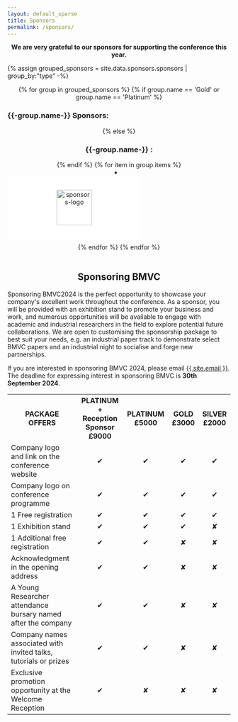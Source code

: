 ```yaml
---
layout: default_sparse
title: Sponsors
permalink: /sponsors/
---
```


<style>
.list-inline-item:not(:last-child) {
  margin-right: 15px;
}

.image-block {
  padding: 30px 0;
  background: #fff;
  width: 300px;
  /* height: 180px; */
  cursor: pointer;
  transition: all .3s ease;
  border: 1px solid transparent;
  margin-bottom: 10px;
}

.image-block img {
  height: 80px;
}

.image-block:hover {
  border: 1px solid #103a6b;
}
</style>

<p class="mb-3" align="center"><strong>We are very grateful to our sponsors for supporting the conference this year.</strong></p>

{% assign grouped_sponsors = site.data.sponsors.sponsors | group_by:"type" -%}

<section class="sponsors section" align="center">
{% for group in grouped_sponsors %}
    {% if group.name == 'Gold' or group.name == 'Platinum' %} 
        <h3 align="left">{{-group.name-}}&nbsp;Sponsors:</h3>
        {% else %}
        <h3>{{-group.name-}}&nbsp;:</h3>
    {% endif %}
    {% for item in group.items %}
        <li class="list-inline-item">
            <div class="image-block text-center">
                <a href="{{item.url}}" target="_blank" >
                    <img src="{{ site.baseurl }}/imgs_2024/sponsors_logo/{{ item.logo }}" alt="sponsors-logo" class="img-fluid" style="max-height: 300px;">
                </a>
            </div>
        </li>
    {% endfor %}
{% endfor %}
</section><br>

<div class="align-items-center mb-3">
    <div class="col-xs-12 mx-auto">
        <h2 style="text-align: center;">Sponsoring BMVC</h2>
    </div>
</div>

<div class='text-justify'>
    <!-- <p>If you are interested in sponsoring BMVC 2024, please email <a href="mailto:sponsors@bmvc2024.org">sponsors@bmvc2024.org</a> 
      for more information. The deadline for expressing interest in sponsoring BMVC is <b>30th Septemeber 2024</b>. Thank you so much! -->
    <p>Sponsoring BMVC2024 is the perfect opportunity to showcase your company's excellent work throughout the conference. As a sponsor, you will be provided with an exhibition stand to promote your business and work, and numerous opportunities will be available to engage with academic and industrial researchers in the field to explore potential future collaborations. We are open to customising the sponsorship package to best suit your needs, e.g. an industrial paper track to demonstrate select BMVC papers and an industrial night to socialise and forge new partnerships.</p>
    <p>If you are interested in sponsoring BMVC 2024, please email <a href="mailto:{{ site.email }}"> {{ site.email }}</a>. The deadline for expressing interest in sponsoring BMVC is <b>30th September 2024</b>.</p>
</div>

<div class="row pl-2 pr-2 pt-2 pb-2 mx-auto justify-content-center">
    <table class="table table-striped table-bordered" style="max-width: 750px;">
        <tbody>
            <tr>
                <th style="text-align: center">PACKAGE OFFERS</th>
                <th style="text-align: center">PLATINUM + Reception Sponsor £9000</th>
                <th style="text-align: center">PLATINUM £5000</th>
                <th style="text-align: center">GOLD £3000</th>
                <th style="text-align: center">SILVER £2000</th>
            </tr>
            <tr>
                <td>Company logo and link on the conference website</td>
                <td align="center">✔</td>
                <td align="center">✔</td>
                <td align="center">✔</td>
                <td align="center">✔</td>
            </tr>
            <tr>
                <td>Company logo on conference programme</td>
                <td align="center">✔</td>
                <td align="center">✔</td>
                <td align="center">✔</td>
                <td align="center">✔</td>
            </tr>
            <tr>
                <td>1 Free registration</td>
                <td align="center">✔</td>
                <td align="center">✔</td>
                <td align="center">✔</td>
                <td align="center">✔</td>
            </tr>
            <tr>
                <td>1 Exhibition stand</td>
                <td align="center">✔</td>
                <td align="center">✔</td>
                <td align="center">✔</td>
                <td align="center">✘</td>
            </tr>
            <tr>
                <td>1 Additional free registration</td>
                <td align="center">✔</td>
                <td align="center">✔</td>
                <td align="center">✘</td>
                <td align="center">✘</td>
            </tr>
            <tr>
                <td>Acknowledgment in the opening address</td>
                <td align="center">✔</td>
                <td align="center">✔</td>
                <td align="center">✘</td>
                <td align="center">✘</td>
            </tr>
            <tr>
                <td>A Young Researcher attendance bursary named after the company</td>
                <td align="center">✔</td>
                <td align="center">✔</td>
                <td align="center">✘</td>
                <td align="center">✘</td>
            </tr>
            <tr>
                <td>Company names associated with invited talks, tutorials or prizes</td>
                <td align="center">✔</td>
                <td align="center">✔</td>
                <td align="center">✘</td>
                <td align="center">✘</td>
            </tr>
            <tr>
                <td>Exclusive promotion opportunity at the Welcome Reception</td>
                <td align="center">✔</td>
                <td align="center">✘</td>
                <td align="center">✘</td>
                <td align="center">✘</td>
            </tr>
        </tbody>
    </table>
</div>
